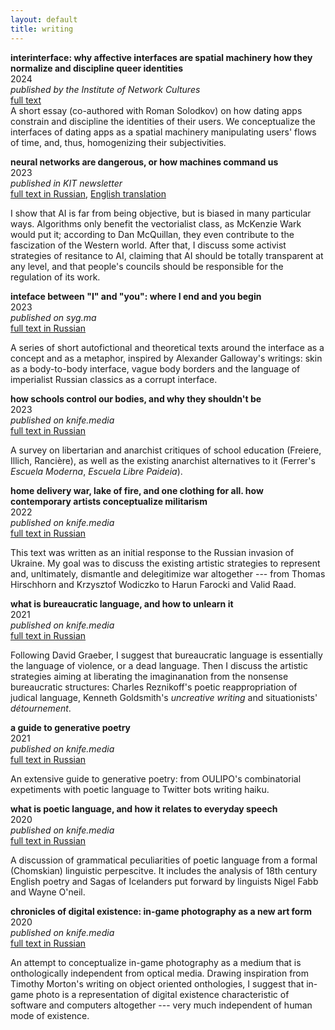 ```yaml
---
layout: default
title: writing 
---
```


**interinterface: why affective interfaces are spatial machinery how they normalize and discipline queer identities**
\
2024\
_published by the Institute of Network Cultures_\
[full text](https://networkcultures.org/blog/2024/02/08/interinterface/)\
A short essay (co-authored with Roman Solodkov) on how dating apps constrain and discipline the identities of their users. We conceptualize the interfaces of dating apps as a spatial machinery manipulating users' flows of time, and, thus, homogenizing their subjectivities. 

**neural networks are dangerous, or how machines command us** 
\
2023\
_published in KIT newsletter_\
[full text in Russian](https://us5.campaign-archive.com/?u=4ea5740c1fe71d71fea4212ee&id=1a08ade0de&utm_source=public&utm_medium=sharing&utm_campaign=skynet&fbclid=IwAR3K12NKXe-JBDJC0TxpPnu9xHf4b7YSMYnHefJlFjeep02y4mMmDq6-vJU), [English translation](https://docs.google.com/document/d/1UNdOOL6CY-oxrXctkP4dJj2Rz4TqdS0jcYcjzgDOOUA/edit?usp=sharing) 

I show that AI is far from being objective, but is biased in many particular ways. Algorithms only benefit the vectorialist class, as McKenzie Wark would put it; according to Dan McQuillan, they even contribute to the fascization of the Western world. After that, I discuss some activist strategies of resitance to AI, claiming that AI should be totally transparent at any level, and that people's councils should be responsible for the regulation of its work. 

**inteface between "I" and "you": where I end and you begin**
\
2023\
_published on syg.ma_\
[full text in Russian](https://syg.ma/@ivannetk/intierfieis-miezhdu-ia-i-ty-where-i-end-and-you-begin)

A series of short autofictional and theoretical texts around the interface as a concept and as a metaphor, inspired by Alexander Galloway's writings: skin as a body-to-body interface, vague body borders and the language of imperialist Russian classics as a corrupt interface. 

**how schools control our bodies, and why they shouldn't be**
\
2023\
_published on knife.media_\
[full text in Russian](https://knife.media/unschooling/?fbclid=IwAR0gAuGIYCS1VlvUqcSqXTNnb5HfahTbsJiRG-yggM6C6z0axQMwMIee2iM)

A survey on libertarian and anarchist critiques of school education (Freiere, Illich, Rancière), as well as the existing anarchist alternatives to it (Ferrer's _Escuela Moderna_, _Escuela Libre Paideia_).

**home delivery war, lake of fire, and one clothing for all. how contemporary artists conceptualize militarism**
\
2022\
_published on knife.media_\
[full text in Russian](https://knife.media/art-and-war/)

This text was written as an initial response to the Russian invasion of Ukraine. My goal was to discuss the existing artistic strategies to represent and, unltimately, dismantle and delegitimize war altogether --- from Thomas Hirschhorn and Krzysztof Wodiczko to Harun Farocki and Valid Raad. 

**what is bureaucratic language, and how to unlearn it**
\
2021\
_published on knife.media_\
[full text in Russian](https://knife.media/bureaucracy-language/)

Following David Graeber, I suggest that bureaucratic language is essentially the language of violence, or a dead language. Then I discuss the artistic strategies aiming at liberating the imaginanation from the nonsense bureaucratic structures: Charles Reznikoff's poetic reappropriation of judical language, Kenneth Goldsmith's _uncreative writing_ and situationists' _détournement_. 

**a guide to generative poetry**
\
2021\
_published on knife.media_\
[full text in Russian](https://knife.media/generative-poetry/)

An extensive guide to generative poetry: from OULIPO's combinatorial expetiments with poetic language to Twitter bots writing haiku.  

**what is poetic language, and how it relates to everyday speech**
\
2020\
_published on knife.media_\
[full text in Russian](https://knife.media/poetic-language/)

A discussion of grammatical peculiarities of poetic language from a formal (Chomskian) linguistic perpescitve. It includes the analysis of 18th century English poetry and Sagas of Icelanders put forward by linguists Nigel Fabb and Wayne O'neil. 

**chronicles of digital existence: in-game photography as a new art form**
\
2020\
_published on knife.media_\
[full text in Russian](https://knife.media/game-photo/)

An attempt to conceptualize in-game photography as a medium that is onthologically independent from optical media. Drawing inspiration from Timothy Morton's writing on object oriented onthologies, I suggest that in-game photo is a representation of digital existence characteristic of software and computers altogether --- very much independent of human mode of existence.